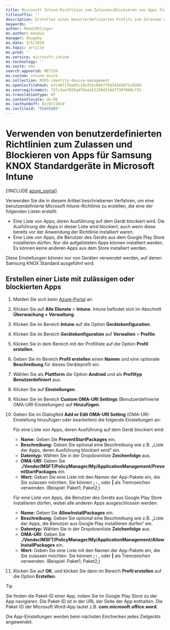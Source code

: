 ```yaml
---
title: Microsoft Intune-Richtlinie zum Zulassen/Blockieren von Apps für Samsung KNOX
titlesuffix: ''
description: Erstellen eines benutzerdefinierten Profils zum Zulassen und Blockieren von Apps für Samsung KNOX Standard-Geräte
keywords: ''
author: MandiOhlinger
ms.author: mandia
manager: dougeby
ms.date: 3/5/2018
ms.topic: article
ms.prod: ''
ms.service: microsoft-intune
ms.technology: ''
ms.suite: ems
search.appverid: MET150
ms.custom: intune-azure
ms.collection: M365-identity-device-management
ms.openlocfilehash: e7c40f17ba05c19cd1bc0967f6d343e5871c0388
ms.sourcegitcommit: 727c3ae7659ad79ea162250d234d7730f840c731
ms.translationtype: HT
ms.contentlocale: de-DE
ms.lasthandoff: 02/07/2019
ms.locfileid: "55845685"
---
```

# <a name="use-custom-policies-in-microsoft-intune-to-allow-and-block-apps-for-samsung-knox-standard-devices"></a>Verwenden von benutzerdefinierten Richtlinien zum Zulassen und Blockieren von Apps für Samsung KNOX Standardgeräte in Microsoft Intune 

[!INCLUDE [azure_portal](./includes/azure_portal.md)]

Verwenden Sie die in diesem Artikel beschriebenen Verfahren, um eine benutzerdefinierte Microsoft Intune-Richtlinie zu erstellen, die eine der folgenden Listen erstellt:

- Eine Liste von Apps, deren Ausführung auf dem Gerät blockiert wird. Die Ausführung der Apps in dieser Liste wird blockiert, auch wenn diese bereits vor der Anwendung der Richtlinie installiert waren.
- Eine Liste von Apps, die Benutzer des Geräts aus dem Google Play Store installieren dürfen. Nur die aufgelisteten Apps können installiert werden. Es können keine anderen Apps aus dem Store installiert werden.

Diese Einstellungen können nur von Geräten verwendet werden, auf denen Samsung KNOX Standard ausgeführt wird.

## <a name="create-an-allowed-or-blocked-app-list"></a>Erstellen einer Liste mit zulässigen oder blockierten Apps

1. Melden Sie sich beim [Azure-Portal](https://portal.azure.com) an.
2. Klicken Sie auf **Alle Dienste** > **Intune**. Intune befindet sich im Abschnitt **Überwachung + Verwaltung**.
3. Klicken Sie im Bereich **Intune** auf die Option **Gerätekonfiguration**.
2. Klicken Sie im Bereich **Gerätekonfiguration** auf **Verwalten** > **Profile**.
2. Klicken Sie in dem Bereich mit der Profilliste auf die Option **Profil erstellen**.
3. Geben Sie im Bereich **Profil erstellen** einen **Namen** und eine optionale **Beschreibung** für dieses Geräteprofil ein.
2. Wählen Sie als **Plattform** die Option **Android** und als **Profiltyp** **Benutzerdefiniert** aus.
3. Klicken Sie auf **Einstellungen**.
3. Klicken Sie im Bereich **Custom OMA-URI Settings** (Benutzerdefinierte OMA-URI-Einstellungen) auf **Hinzufügen**.
4. Geben Sie im Dialogfeld **Add or Edit OMA-URI Setting** (OMA-URI-Einstellung hinzufügen oder bearbeiten) die folgende Einstellungen an:

   Für eine Liste von Apps, deren Ausführung auf dem Gerät blockiert wird:

   - **Name:** Geben Sie **PreventStartPackages** ein.
   - **Beschreibung:** Geben Sie optional eine Beschreibung wie z.B. „Liste der Apps, deren Ausführung blockiert wird“ ein.
   -    **Datentyp:** Wählen Sie in der Dropdownliste **Zeichenfolge** aus.
   -    **OMA-URI:** Geben Sie **./Vendor/MSFT/PolicyManager/My/ApplicationManagement/PreventStartPackages** ein.
   -    **Wert:** Geben Sie eine Liste mit den Namen der App-Pakete ein, die Sie zulassen möchten. Sie können **; : ,** oder **|** als Trennzeichen verwenden. (Beispiel: Paket1; Paket2;)

   Für eine Liste von Apps, die Benutzer des Geräts aus Google Play Store installieren dürfen, wobei alle anderen Apps ausgeschlossen werden:
   - **Name:** Geben Sie **AllowInstallPackages** ein.
   - **Beschreibung:** Geben Sie optional eine Beschreibung wie z.B. „Liste der Apps, die Benutzer aus Google Play installieren dürfen“ ein.
   - **Datentyp:** Wählen Sie in der Dropdownliste **Zeichenfolge** aus.
   - **OMA-URI:** Geben Sie **./Vendor/MSFT/PolicyManager/My/ApplicationManagement/AllowInstallPackages** ein.
   - **Wert:** Geben Sie eine Liste mit den Namen der App-Pakete ein, die Sie zulassen möchten. Sie können **; : ,** oder **|** als Trennzeichen verwenden. (Beispiel: Paket1; Paket2;)

4. Klicken Sie auf **OK**, und klicken Sie dann im Bereich **Profil erstellen** auf die Option **Erstellen**.

>[!TIP]
> Sie finden die Paket-ID einer App, indem Sie im Google Play Store zu der App navigieren. Die Paket-ID ist in der URL der Seite der App enthalten. Die Paket-ID der Microsoft Word-App lautet z.B. **com.microsoft.office.word**.

Die App-Einstellungen werden beim nächsten Einchecken jedes Zielgeräts angewendet.


<!---## Assign the custom profile--->
